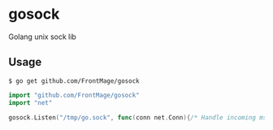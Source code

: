# gosock
Golang unix sock lib

## Usage
`$ go get github.com/FrontMage/gosock`

```go
import "github.com/FrontMage/gosock"
import "net"

gosock.Listen("/tmp/go.sock", func(conn net.Conn){/* Handle incoming msg */})
```